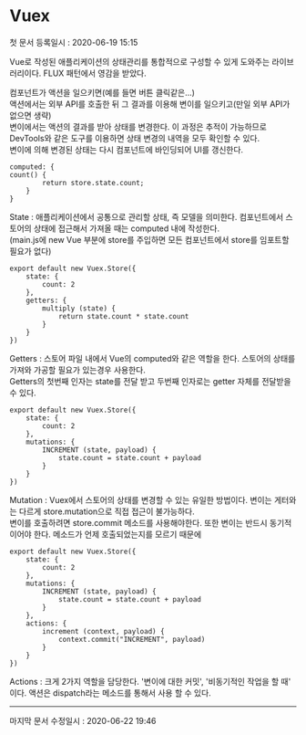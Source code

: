 Vuex
========   
첫 문서 등록일시 : 2020-06-19 15:15   

Vue로 작성된 애플리케이션의 상태관리를 통합적으로 구성할 수 있게 도와주는 라이브러리이다.
FLUX 패턴에서 영감을 받았다.   

컴포넌트가 액션을 일으키면(예를 들면 버튼 클릭같은...)   
액션에서는 외부 API를 호출한 뒤 그 결과를 이용해 변이를 일으키고(만일 외부 API가 없으면 생략)   
변이에서는 액션의 결과를 받아 상태를 변경한다. 이 과정은 추적이 가능하므로 DevTools와 같은 도구를 이용하면 상태 변경의 내역을 모두 확인할 수 있다.   
변이에 의해 변경된 상태는 다시 컴포넌트에 바인딩되어 UI를 갱신한다.

```
computed: {
count() {
        return store.state.count;
    }
}
```
State : 애플리케이션에서 공통으로 관리할 상태, 즉 모델을 의미한다. 컴포넌트에서 스토어의 상태에 접근해서 가져올 때는 computed 내에 작성한다.   
(main.js에 new Vue 부분에 store를 주입하면 모든 컴포넌트에서 store를 임포트할 필요가 없다)   
```
export default new Vuex.Store({
    state: {
        count: 2
    },
    getters: {
        multiply (state) {
            return state.count * state.count
        }
    }
})
```
Getters : 스토어 파일 내에서 Vue의 computed와 같은 역할을 한다. 스토어의 상태를 가져와 가공할 필요가 있는경우 사용한다.   
Getters의 첫번째 인자는 state를 전달 받고 두번째 인자로는 getter 자체를 전달받을 수 있다.   
```
export default new Vuex.Store({
    state: {
        count: 2
    },
    mutations: {
        INCREMENT (state, payload) {
            state.count = state.count + payload
        }
    }
})
```
Mutation : Vuex에서 스토어의 상태를 변경할 수 있는 유일한 방법이다. 변이는 게터와는 다르게 store.mutation으로 직접 접근이 불가능하다.   
변이를 호출하려면 store.commit 메소드를 사용해야한다. 또한 변이는 반드시 동기적이어야 한다. 메소드가 언제 호출되었는지를 모르기 때문에   
```
export default new Vuex.Store({
    state: {
        count: 2
    },
    mutations: {
        INCREMENT (state, payload) {
            state.count = state.count + payload
        }
    },
    actions: {
        increment (context, payload) {
            context.commit("INCREMENT", payload)
        }
    }
})
```
Actions : 크게 2가지 역할을 담당한다. '변이에 대한  커밋', '비동기적인 작업을 할 때' 이다. 액션은 dispatch라는 메소드를 통해서 사용 할 수 있다.
***
   마지막 문서 수정일시 : 2020-06-22 19:46